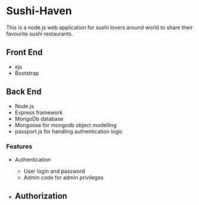 # Sushi-Haven

This is a node.js web application for sushi lovers around world to share their favourite sushi restaurants.

## Front End 
* ejs
* Bootstrap

## Back End
* Node.js
* Express framework
* MongoDb database
* Mongoose for mongodb object modelling
* passport.js for handling authentication logic


### Features

* Authentication 
   - User login and password
   - Admin code for admin privileges
   
* Authorization
   -
